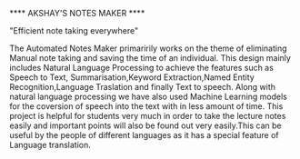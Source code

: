 **** AKSHAY'S NOTES MAKER ****

"Efficient note taking everywhere"
         
         
The Automated Notes Maker primaririly works on the theme of eliminating Manual note taking and saving the time
of an individual. This design mainly includes Natural Language Processing to achieve the features such as Speech to Text,
Summarisation,Keyword Extraction,Named Entity Recognition,Language Traslation and finally Text to speech.
          Along with natural language processing we have also used Machine Learning models for the coversion of speech 
into the text with in less amount of time.
          This project is helpful for students very much in order to take the lecture notes easily and important points 
will also be found out very easily.This can be useful by the people of different languages as it has a special feature of 
Language translation.
